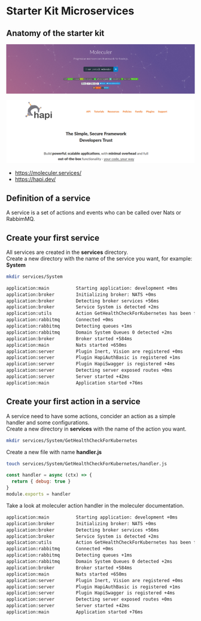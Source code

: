 # Starter Kit Microservices

## Anatomy of the starter kit

![moleculer services](moleculer.png?raw=true)

![hapi](hapi.png?raw=true)

- https://moleculer.services/
- https://hapi.dev/

## Definition of a service

A service is a set of actions and events who can be called over Nats or RabbimMQ.

## Create your first service

All services are created in the __services__ directory.  
Create a new directory with the name of the service you want, for example: __System__

```sh
mkdir services/System
```

```sh
application:main          Starting application: development +0ms
application:broker        Initializing broker: NATS +0ms
application:broker        Detecting broker services +56ms
application:broker        Service System is detected +2ms
application:utils         Action GetHealthCheckForKubernetes has been found +0ms
application:rabbitmq      Connected +0ms
application:rabbitmq      Detecting queues +1ms
application:rabbitmq      Domain System Queues 0 detected +2ms
application:broker        Broker started +584ms
application:main          Nats started +650ms
application:server        Plugin Inert, Vision are registered +0ms
application:server        Plugin HapiAuthBasic is registered +1ms
application:server        Plugin HapiSwagger is registered +4ms
application:server        Detecting server exposed routes +0ms
application:server        Server started +42ms
application:main          Application started +76ms
```

## Create your first action in a service

A service need to have some actions, concider an action as a simple handler and some configurations.  
Create a new directory in __services__ with the name of the action you want.

```sh
mkdir services/System/GetHealthCheckForKubernetes
```

Create a new file with name __handler.js__

```sh
touch services/System/GetHealthCheckForKubernetes/handler.js
```

```js
const handler = async (ctx) => {
  return { debug: true }
}
module.exports = handler
```

Take a look at moleculer action handler in the moleculer documentation.

```sh
application:main          Starting application: development +0ms
application:broker        Initializing broker: NATS +0ms
application:broker        Detecting broker services +56ms
application:broker        Service System is detected +2ms
application:utils         Action GetHealthCheckForKubernetes has been found +0ms
application:rabbitmq      Connected +0ms
application:rabbitmq      Detecting queues +1ms
application:rabbitmq      Domain System Queues 0 detected +2ms
application:broker        Broker started +584ms
application:main          Nats started +650ms
application:server        Plugin Inert, Vision are registered +0ms
application:server        Plugin HapiAuthBasic is registered +1ms
application:server        Plugin HapiSwagger is registered +4ms
application:server        Detecting server exposed routes +0ms
application:server        Server started +42ms
application:main          Application started +76ms
```
